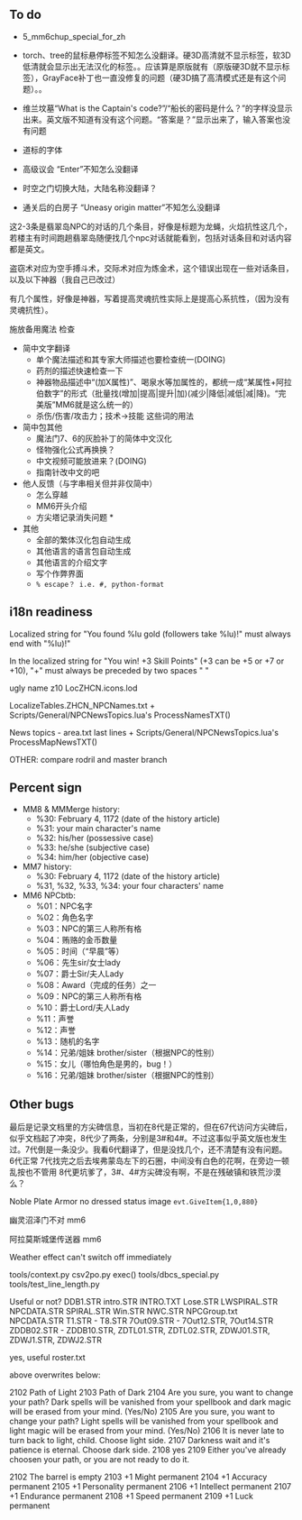## To do

* 5_mm6chup_special_for_zh

* torch、tree的鼠标悬停标签不知怎么没翻译。硬3D高清就不显示标签，软3D低清就会显示出无法汉化的标签。。应该算是原版就有（原版硬3D就不显示标签），GrayFace补丁也一直没修复的问题（硬3D搞了高清模式还是有这个问题）。。
* 维兰坟墓“What is the Captain's code?”/“船长的密码是什么？”的字样没显示出来。英文版不知道有没有这个问题。“答案是？”显示出来了，输入答案也没有问题
* 道标的字体
* 高级议会 “Enter”不知怎么没翻译
* 时空之门切换大陆，大陆名称没翻译？
* 通关后的白房子 “Uneasy origin matter”不知怎么没翻译

这2-3条是翡翠岛NPC的对话的几个条目，好像是标题为龙蝇，火焰抗性这几个，若楼主有时间跑趟翡翠岛随便找几个npc对话就能看到，包括对话条目和对话内容都是英文。

盗窃术对应为空手搏斗术，交际术对应为炼金术，这个错误出现在一些对话条目，以及以下神器（我自己已改过）

有几个属性，好像是神器，写着提高灵魂抗性实际上是提高心系抗性，（因为没有灵魂抗性）。

施放备用魔法 检查

* 简中文字翻译
  * 单个魔法描述和其专家大师描述也要检查统一(DOING)
  * 药剂的描述快速检查一下
  * 神器物品描述中“(加X属性)”、喝泉水等加属性的，都统一成“某属性+阿拉伯数字”的形式（批量找(增加|提高|提升|加)(减少|降低|减低|减|降)。“完美版”MM6就是这么统一的）
  * 杀伤/伤害/攻击力；技术->技能 这些词的用法
* 简中包其他
  * 魔法门7、6的灰脸补丁的简体中文汉化
  * 怪物强化公式再换换？
  * 中文视频可能放进来？(DOING)
  * 指南针改中文的吧
* 他人反馈（与字串相关但并非仅简中）
  * 怎么穿越
  * MM6开头介绍
  * 方尖塔记录消失问题 *
* 其他
  * 全部的繁体汉化包自动生成
  * 其他语言的语言包自动生成
  * 其他语言的介绍文字
  * 写个作弊界面
  * `% escape？ i.e. #, python-format`

## i18n readiness

Localized string for "You found %lu gold (followers take %lu)!" must always end with "%lu)!"

In the localized string for "You win!  +3 Skill Points" (+3 can be +5 or +7 or +10), "+" must always be preceded by two spaces "  "

ugly name z10 LocZHCN.icons.lod

LocalizeTables.ZHCN_NPCNames.txt   +   Scripts/General/NPCNewsTopics.lua's ProcessNamesTXT()

News topics - area.txt last lines   +   Scripts/General/NPCNewsTopics.lua's ProcessMapNewsTXT()

OTHER: compare rodril and master branch

## Percent sign

* MM8 & MMMerge history:
  * %30: February 4, 1172 (date of the history article)
  * %31: your main character's name
  * %32: his/her (possessive case)
  * %33: he/she (subjective case)
  * %34: him/her (objective case)
* MM7 history:
  * %30: February 4, 1172 (date of the history article)
  * %31, %32, %33, %34: your four characters' name
* MM6 NPCbtb:
  * %01：NPC名字
  * %02：角色名字
  * %03：NPC的第三人称所有格
  * %04：贿赂的金币数量
  * %05：时间（“早晨”等）
  * %06：先生sir/女士lady
  * %07：爵士Sir/夫人Lady
  * %08：Award（完成的任务）之一
  * %09：NPC的第三人称所有格
  * %10：爵士Lord/夫人Lady
  * %11：声誉
  * %12：声誉
  * %13：随机的名字
  * %14：兄弟/姐妹 brother/sister（根据NPC的性别）
  * %15：女儿（哪怕角色是男的，bug！）
  * %16：兄弟/姐妹 brother/sister（根据NPC的性别）

## Other bugs

最后是记录文档里的方尖碑信息，当初在8代是正常的，但在67代访问方尖碑后，似乎文档起了冲突，8代少了两条，分别是3#和4#。不过这事似乎英文版也发生过。7代倒是一条没少。我看6代翻译了，但是没找几个，还不清楚有没有问题。
6代正常
7代找完之后去埃弗蒙岛左下的石圈，中间没有白色的花啊，在旁边一顿乱按也不管用
8代更坑爹了，3#、4#方尖碑没有啊，不是在残破镇和铁荒沙漠么？

Noble Plate Armor no dressed status image `evt.GiveItem{1,0,880}`

幽灵沼泽门不对 mm6

阿拉莫斯城堡传送器 mm6

Weather effect can't switch off immediately

tools/context.py
csv2po.py exec()
tools/dbcs_special.py
tools/test_line_length.py

Useful or not?
DDB1.STR
intro.STR
INTRO.TXT
Lose.STR
LWSPIRAL.STR
NPCDATA.STR
SPIRAL.STR
Win.STR
NWC.STR
NPCGroup.txt
NPCDATA.STR
T1.STR - T8.STR
7Out09.STR - 7Out12.STR, 7Out14.STR
ZDDB02.STR - ZDDB10.STR, ZDTL01.STR, ZDTL02.STR, ZDWJ01.STR, ZDWJ1.STR, ZDWJ2.STR

yes, useful
roster.txt

above overwrites below:

2102	Path of Light
2103	Path of Dark
2104	Are you sure, you want to change your path? Dark spells will be vanished from your spellbook and dark magic will be erased from your mind. (Yes/No)
2105	Are you sure, you want to change your path? Light spells will be vanished from your spellbook and light magic will be erased from your mind. (Yes/No)
2106	It is never late to turn back to light, child. Choose light side.
2107	Darkness wait and it's patience is eternal. Choose dark side.
2108	yes
2109	Either you've already choosen your path, or you are not ready to do it.

2102	The barrel is empty
2103	+1 Might permanent
2104	+1 Accuracy permanent
2105	+1 Personality permanent
2106	+1 Intellect permanent
2107	+1 Endurance permanent
2108	+1 Speed permanent
2109	+1 Luck permanent